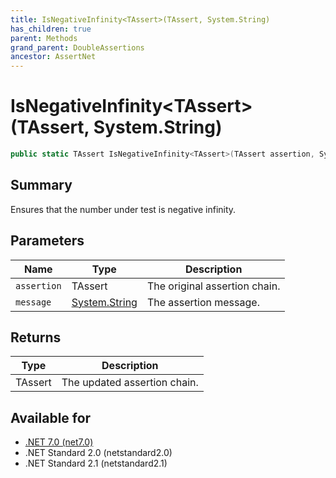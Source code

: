 ```yaml
---
title: IsNegativeInfinity<TAssert>(TAssert, System.String)
has_children: true
parent: Methods
grand_parent: DoubleAssertions
ancestor: AssertNet
---
```

# IsNegativeInfinity&lt;TAssert&gt;(TAssert, System.String)

```csharp
public static TAssert IsNegativeInfinity<TAssert>(TAssert assertion, System.String message);
```

## Summary
Ensures that the number under test is negative infinity.

## Parameters
|Name|Type|Description|
|-|-|-|
|`assertion`|TAssert|The original assertion chain.|
|`message`|[System.String](https://learn.microsoft.com/en-us/dotnet/api/system.string)|The assertion message.|

## Returns
|Type|Description|
|-|-|
|TAssert|The updated assertion chain.|

## Available for
- [.NET 7.0 (net7.0)](https://versionsof.net/core/7.0/)
- .NET Standard 2.0 (netstandard2.0)
- .NET Standard 2.1 (netstandard2.1)

